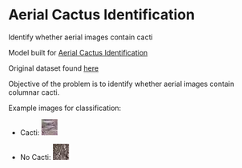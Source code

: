 # Aerial Cactus Identification


Identify whether aerial images contain cacti

Model built for [Aerial Cactus Identification](https://www.kaggle.com/c/aerial-cactus-identification/data)

Original dataset found [here](https://www.kaggle.com/irvingvasquez/cactus-aerial-photos) 

Objective of the problem is to identify whether aerial images contain columnar cacti. 

Example images for classification:

- Cacti: ![Cacti](/images/0004be2cfeaba1c0361d39e2b000257b.jpg)

- No Cacti: ![No Cacti](/images/002134abf28af54575c18741b89dd2a4.jpg)


